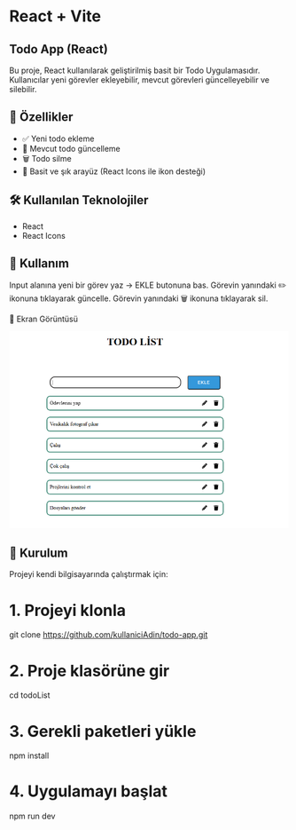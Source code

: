 # React + Vite

## Todo App (React)

Bu proje, React kullanılarak geliştirilmiş basit bir Todo Uygulamasıdır.  
Kullanıcılar yeni görevler ekleyebilir, mevcut görevleri güncelleyebilir ve silebilir.  
  
## 🚀 Özellikler

- ✅ Yeni todo ekleme  
- 📝 Mevcut todo güncelleme  
- 🗑️ Todo silme  
- 🎨 Basit ve şık arayüz (React Icons ile ikon desteği)  
  
## 🛠️ Kullanılan Teknolojiler

- React  
- React Icons  
  
## 📌 Kullanım

Input alanına yeni bir görev yaz → EKLE butonuna bas.
Görevin yanındaki ✏️ ikonuna tıklayarak güncelle.
Görevin yanındaki 🗑️ ikonuna tıklayarak sil.

📸 Ekran Görüntüsü

![Todo App Screenshot](./screenshot.png)


## 📂 Kurulum

Projeyi kendi bilgisayarında çalıştırmak için:

# 1. Projeyi klonla
git clone https://github.com/kullaniciAdin/todo-app.git

# 2. Proje klasörüne gir
cd todoList

# 3. Gerekli paketleri yükle
npm install

# 4. Uygulamayı başlat
npm run dev
